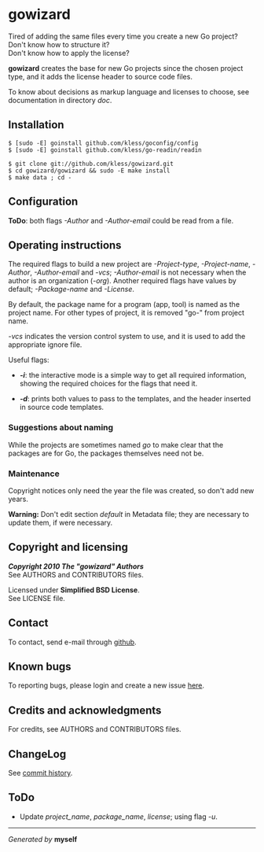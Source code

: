 gowizard
========

Tired of adding the same files every time you create a new Go project?  
Don't know how to structure it?  
Don't know how to apply the license?

**gowizard** creates the base for new Go projects since the chosen project
type, and it adds the license header to source code files.

To know about decisions as markup language and licenses to choose, see
documentation in directory *doc*.


## Installation

	$ [sudo -E] goinstall github.com/kless/goconfig/config
	$ [sudo -E] goinstall github.com/kless/go-readin/readin

	$ git clone git://github.com/kless/gowizard.git
	$ cd gowizard/gowizard && sudo -E make install
	$ make data ; cd -


## Configuration

**ToDo**: both flags *-Author* and *-Author-email* could be read from a file.


## Operating instructions

The required flags to build a new project are *-Project-type*, *-Project-name*,
*-Author*, *-Author-email* and *-vcs*; *-Author-email* is not necessary when the
author is an organization (*-org*). Another required flags have values by
default; *-Package-name* and *-License*.

By default, the package name for a program (app, tool) is named as the project
name. For other types of project, it is removed "go-" from project name.

*-vcs* indicates the version control system to use, and it is used to add the
appropriate ignore file.

Useful flags:

+ ***-i***: the interactive mode is a simple way to get all required
information, showing the required choices for the flags that need it.

+ ***-d***: prints both values to pass to the templates, and the header inserted
in source code templates.

### Suggestions about naming

While the projects are sometimes named *go* to make clear that the packages are
for Go, the packages themselves need not be.

### Maintenance

Copyright notices only need the year the file was created, so don't add new
years.

**Warning:** Don't edit section *default* in Metadata file; they are necessary
to update them, if were necessary.


## Copyright and licensing

***Copyright 2010  The "gowizard" Authors***  
See AUTHORS and CONTRIBUTORS files.

Licensed under **Simplified BSD License**.  
See LICENSE file.


## Contact

To contact, send e-mail through [github][1].


## Known bugs

To reporting bugs, please login and create a new issue [here][2].


## Credits and acknowledgments

For credits, see AUTHORS and CONTRIBUTORS files.


## ChangeLog

See [commit history][3].


## ToDo

+ Update *project_name*, *package_name*, *license*; using flag *-u*.


***
*Generated by* **myself**


[1]: http://github.com/kless
[2]: http://github.com/kless/gowizard/issues
[3]: http://github.com/kless/gowizard/commits/master

